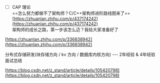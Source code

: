 - [ ] CAP 理论  
==怎么努力都做不了架构师？C/C++架构师进阶路线图来了==  
[https://zhuanlan.zhihu.com/p/437174242](https://zhuanlan.zhihu.com/p/437174242)  
架构师的成长之路，第一步该怎么迈？我给大家准备好了
 
[https://zhuanlan.zhihu.com/p/336838942](https://zhuanlan.zhihu.com/p/336838942)
 
分布式存储研发(块存储方向 / kv 方向 / 数据库内核方向) --- 2年经验 & 4年经验 面试总结
   

[https://blog.csdn.net/z_stand/article/details/105420798](https://blog.csdn.net/z_stand/article/details/105420798)